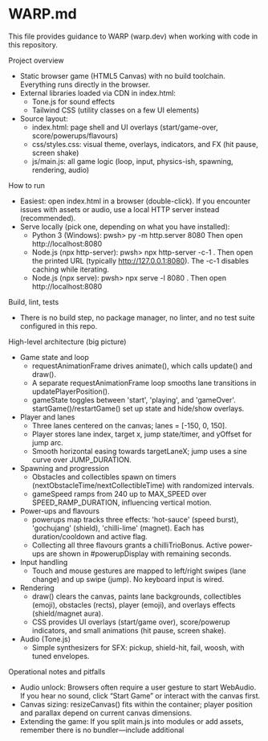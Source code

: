 # WARP.md

This file provides guidance to WARP (warp.dev) when working with code in this repository.

Project overview
- Static browser game (HTML5 Canvas) with no build toolchain. Everything runs directly in the browser.
- External libraries loaded via CDN in index.html:
  - Tone.js for sound effects
  - Tailwind CSS (utility classes on a few UI elements)
- Source layout:
  - index.html: page shell and UI overlays (start/game-over, score/powerups/flavours)
  - css/styles.css: visual theme, overlays, indicators, and FX (hit pause, screen shake)
  - js/main.js: all game logic (loop, input, physics-ish, spawning, rendering, audio)

How to run
- Easiest: open index.html in a browser (double-click). If you encounter issues with assets or audio, use a local HTTP server instead (recommended).
- Serve locally (pick one, depending on what you have installed):
  - Python 3 (Windows):
    pwsh> py -m http.server 8080
    Then open http://localhost:8080
  - Node.js (npx http-server):
    pwsh> npx http-server -c-1 .
    Then open the printed URL (typically http://127.0.0.1:8080). The -c-1 disables caching while iterating.
  - Node.js (npx serve):
    pwsh> npx serve -l 8080 .
    Then open http://localhost:8080

Build, lint, tests
- There is no build step, no package manager, no linter, and no test suite configured in this repo.

High-level architecture (big picture)
- Game state and loop
  - requestAnimationFrame drives animate(), which calls update() and draw().
  - A separate requestAnimationFrame loop smooths lane transitions in updatePlayerPosition().
  - gameState toggles between 'start', 'playing', and 'gameOver'. startGame()/restartGame() set up state and hide/show overlays.
- Player and lanes
  - Three lanes centered on the canvas; lanes = [-150, 0, 150].
  - Player stores lane index, target x, jump state/timer, and yOffset for jump arc.
  - Smooth horizontal easing towards targetLaneX; jump uses a sine curve over JUMP_DURATION.
- Spawning and progression
  - Obstacles and collectibles spawn on timers (nextObstacleTime/nextCollectibleTime) with randomized intervals.
  - gameSpeed ramps from 240 up to MAX_SPEED over SPEED_RAMP_DURATION, influencing vertical motion.
- Power-ups and flavours
  - powerups map tracks three effects: 'hot-sauce' (speed burst), 'gochujang' (shield), 'chilli-lime' (magnet). Each has duration/cooldown and active flag.
  - Collecting all three flavours grants a chilliTrioBonus. Active power-ups are shown in #powerupDisplay with remaining seconds.
- Input handling
  - Touch and mouse gestures are mapped to left/right swipes (lane change) and up swipe (jump). No keyboard input is wired.
- Rendering
  - draw() clears the canvas, paints lane backgrounds, collectibles (emoji), obstacles (rects), player (emoji), and overlays effects (shield/magnet aura).
  - CSS provides UI overlays (start/game over), score/powerup indicators, and small animations (hit pause, screen shake).
- Audio (Tone.js)
  - Simple synthesizers for SFX: pickup, shield-hit, fail, woosh, with tuned envelopes.

Operational notes and pitfalls
- Audio unlock: Browsers often require a user gesture to start WebAudio. If you hear no sound, click “Start Game” or interact with the canvas first.
- Canvas sizing: resizeCanvas() fits within the container; player position and parallax depend on current canvas dimensions.
- Extending the game: If you split main.js into modules or add assets, remember there is no bundler—include additional <script> tags in index.html or introduce a build step.
